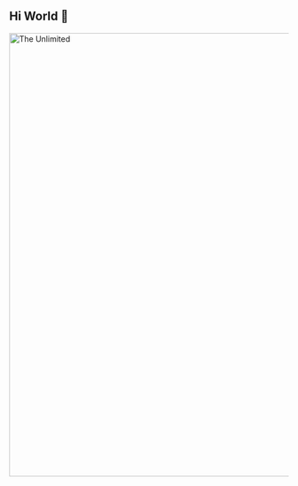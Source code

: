 ## Hi World 👋

<img src="https://github.com/Art21042147/Art21042147/blob/main/kaa-snake.gif" alt="The Unlimited" width="800">
